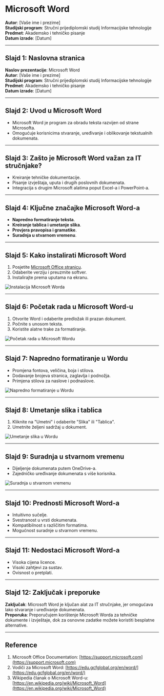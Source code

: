# Microsoft Word

**Autor**: [Vaše ime i prezime]  
**Studijski program**: Stručni prijediplomski studij Informacijske tehnologije  
**Predmet**: Akademsko i tehničko pisanje  
**Datum izrade**: [Datum]

---

## Slajd 1: Naslovna stranica

**Naslov prezentacije**: Microsoft Word  
**Autor**: [Vaše ime i prezime]  
**Studijski program**: Stručni prijediplomski studij Informacijske tehnologije  
**Predmet**: Akademsko i tehničko pisanje  
**Datum izrade**: [Datum]

---

## Slajd 2: Uvod u Microsoft Word

- Microsoft Word je program za obradu teksta razvijen od strane Microsofta.
- Omogućuje korisnicima stvaranje, uređivanje i oblikovanje tekstualnih dokumenata.

---

## Slajd 3: Zašto je Microsoft Word važan za IT stručnjake?

- Kreiranje tehničke dokumentacije.
- Pisanje izvještaja, uputa i drugih poslovnih dokumenata.
- Integracija s drugim Microsoft alatima poput Excel-a i PowerPoint-a.

---

## Slajd 4: Ključne značajke Microsoft Word-a

- **Napredno formatiranje teksta**.
- **Kreiranje tablica i umetanje slika**.
- **Provjera pravopisa i gramatike**.
- **Suradnja u stvarnom vremenu**.

---

## Slajd 5: Kako instalirati Microsoft Word

1. Posjetite [Microsoft Office stranicu](https://www.microsoft.com).
2. Odaberite verziju i preuzmite softver.
3. Instalirajte prema uputama na ekranu.

![Instalacija Microsoft Worda](images/screenshot_installation.png)

---

## Slajd 6: Početak rada u Microsoft Word-u

1. Otvorite Word i odaberite predložak ili prazan dokument.
2. Počnite s unosom teksta.
3. Koristite alatne trake za formatiranje.

![Početak rada u Microsoft Wordu](images/screenshot_starting_word.png)

---

## Slajd 7: Napredno formatiranje u Wordu

- Promjena fontova, veličina, boja i stilova.
- Dodavanje brojeva stranica, zaglavlja i podnožja.
- Primjena stilova za naslove i podnaslove.

![Napredno formatiranje u Wordu](images/screenshot_advanced_formatting.png)

---

## Slajd 8: Umetanje slika i tablica

1. Kliknite na "Umetni" i odaberite "Slika" ili "Tablica".
2. Umetnite željeni sadržaj u dokument.

![Umetanje slika u Wordu](images/screenshot_insert_image.png)

---

## Slajd 9: Suradnja u stvarnom vremenu

- Dijeljenje dokumenata putem OneDrive-a.
- Zajedničko uređivanje dokumenata s više korisnika.

![Suradnja u stvarnom vremenu](images/screenshot_collaboration.png)

---

## Slajd 10: Prednosti Microsoft Word-a

- Intuitivno sučelje.
- Svestranost u vrsti dokumenata.
- Kompatibilnost s različitim formatima.
- Mogućnost suradnje u stvarnom vremenu.

---

## Slajd 11: Nedostaci Microsoft Word-a

- Visoka cijena licence.
- Visoki zahtjevi za sustav.
- Ovisnost o pretplati.

---

## Slajd 12: Zaključak i preporuke

**Zaključak**: Microsoft Word je ključan alat za IT stručnjake, jer omogućava lako stvaranje i uređivanje dokumenata.  
**Preporuka**: Preporučujem korištenje Microsoft Worda za tehničke dokumente i izvještaje, dok za osnovne zadatke možete koristiti besplatne alternative.

---

## Reference

1. Microsoft Office Documentation: [https://support.microsoft.com](https://support.microsoft.com)
2. Vodiči za Microsoft Word: [https://edu.gcfglobal.org/en/word/](https://edu.gcfglobal.org/en/word/)
3. Wikipedia članak o Microsoft Word-u: [https://en.wikipedia.org/wiki/Microsoft_Word](https://en.wikipedia.org/wiki/Microsoft_Word)

